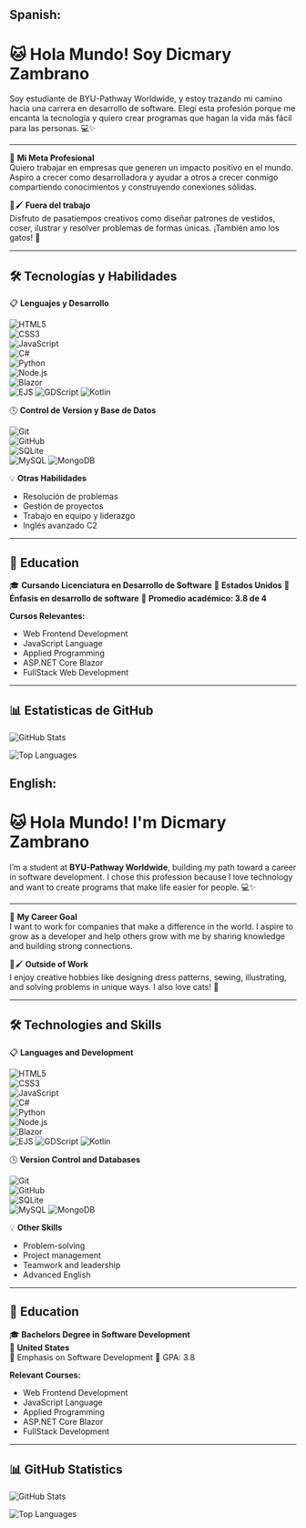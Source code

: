 ## Spanish:

# 🐱 Hola Mundo! Soy Dicmary Zambrano  

Soy estudiante de BYU-Pathway Worldwide, y estoy trazando mi camino hacia una carrera en desarrollo de software. Elegí esta profesión porque me encanta la tecnología y quiero crear programas que hagan la vida más fácil para las personas. 💻✨

---

🤝 **Mi Meta Profesional**  
Quiero trabajar en empresas que generen un impacto positivo en el mundo. Aspiro a crecer como desarrolladora y ayudar a otros a crecer conmigo compartiendo conocimientos y construyendo conexiones sólidas.

🎨🖌️ **Fuera del trabajo**  
Disfruto de pasatiempos creativos como diseñar patrones de vestidos, coser, ilustrar y resolver problemas de formas únicas. ¡También amo los gatos! 🐾

---

## 🛠️ **Tecnologías y Habilidades**  

📋 **Lenguajes y Desarrollo**  

![HTML5](https://img.shields.io/badge/html5-%23E34F26.svg?style=for-the-badge&logo=html5&logoColor=white)  
![CSS3](https://img.shields.io/badge/css3-%231572B6.svg?style=for-the-badge&logo=css3&logoColor=white)  
![JavaScript](https://img.shields.io/badge/javascript-%23323330.svg?style=for-the-badge&logo=javascript&logoColor=%23F7DF1E)  
![C#](https://img.shields.io/badge/c%23-%23239120.svg?style=for-the-badge&logo=c-sharp&logoColor=white)  
![Python](https://img.shields.io/badge/python-%233776AB.svg?style=for-the-badge&logo=python&logoColor=white)  
![Node.js](https://img.shields.io/badge/node.js-%23339933.svg?style=for-the-badge&logo=node.js&logoColor=white)  
![Blazor](https://img.shields.io/badge/blazor-%235C2D91.svg?style=for-the-badge&logo=.net&logoColor=white)  
![EJS](https://img.shields.io/badge/ejs-%23B4CA65.svg?style=for-the-badge&logo=ejs&logoColor=black)
![GDScript](https://img.shields.io/badge/GDScript-%2374267B.svg?style=for-the-badge&logo=godotengine&logoColor=white)
![Kotlin](https://img.shields.io/badge/kotlin-%237F52FF.svg?style=for-the-badge&logo=kotlin&logoColor=white)

🕓 **Control de Version y Base de Datos**  

![Git](https://img.shields.io/badge/git-%23F05033.svg?style=for-the-badge&logo=git&logoColor=white)  
![GitHub](https://img.shields.io/badge/github-%23121011.svg?style=for-the-badge&logo=github&logoColor=white)  
![SQLite](https://img.shields.io/badge/sqlite-%2307405E.svg?style=for-the-badge&logo=sqlite&logoColor=white)  
![MySQL](https://img.shields.io/badge/mysql-4479A1.svg?style=for-the-badge&logo=mysql&logoColor=white)
![MongoDB](https://img.shields.io/badge/MongoDB-%234ea94b.svg?style=for-the-badge&logo=mongodb&logoColor=white)

💡 **Otras Habilidades**  

- Resolución de problemas
- Gestión de proyectos
- Trabajo en equipo y liderazgo
- Inglés avanzado C2

---

## 🌟 **Education**  

🎓 **Cursando Licenciatura en Desarrollo de Software**
📍 **Estados Unidos**
📌 **Énfasis en desarrollo de software**
📌 **Promedio académico: 3.8 de 4**

**Cursos Relevantes:**  
- Web Frontend Development  
- JavaScript Language  
- Applied Programming  
- ASP.NET Core Blazor
- FullStack Web Development

---

## 📊 Estatisticas de GitHub

![GitHub Stats](https://github-readme-stats.vercel.app/api?username=dicmaryzambrano&show_icons=true&theme=radical)

![Top Languages](https://github-readme-stats.vercel.app/api/top-langs/?username=dicmaryzambrano&layout=compact&theme=radical)


## English:

# 🐱 Hola Mundo! I'm Dicmary Zambrano  

I’m a student at **BYU-Pathway Worldwide**, building my path toward a career in software development. I chose this profession because I love technology and want to create programs that make life easier for people. 💻✨  

---

🤝 **My Career Goal**  
I want to work for companies that make a difference in the world. I aspire to grow as a developer and help others grow with me by sharing knowledge and building strong connections.  

🎨🖌️ **Outside of Work**  
I enjoy creative hobbies like designing dress patterns, sewing, illustrating, and solving problems in unique ways. I also love cats! 🐾  

---

## 🛠️ **Technologies and Skills**  

📋 **Languages and Development**  

![HTML5](https://img.shields.io/badge/html5-%23E34F26.svg?style=for-the-badge&logo=html5&logoColor=white)  
![CSS3](https://img.shields.io/badge/css3-%231572B6.svg?style=for-the-badge&logo=css3&logoColor=white)  
![JavaScript](https://img.shields.io/badge/javascript-%23323330.svg?style=for-the-badge&logo=javascript&logoColor=%23F7DF1E)  
![C#](https://img.shields.io/badge/c%23-%23239120.svg?style=for-the-badge&logo=c-sharp&logoColor=white)  
![Python](https://img.shields.io/badge/python-%233776AB.svg?style=for-the-badge&logo=python&logoColor=white)  
![Node.js](https://img.shields.io/badge/node.js-%23339933.svg?style=for-the-badge&logo=node.js&logoColor=white)  
![Blazor](https://img.shields.io/badge/blazor-%235C2D91.svg?style=for-the-badge&logo=.net&logoColor=white)  
![EJS](https://img.shields.io/badge/ejs-%23B4CA65.svg?style=for-the-badge&logo=ejs&logoColor=black)
![GDScript](https://img.shields.io/badge/GDScript-%2374267B.svg?style=for-the-badge&logo=godotengine&logoColor=white)
![Kotlin](https://img.shields.io/badge/kotlin-%237F52FF.svg?style=for-the-badge&logo=kotlin&logoColor=white)

🕓 **Version Control and Databases**  

![Git](https://img.shields.io/badge/git-%23F05033.svg?style=for-the-badge&logo=git&logoColor=white)  
![GitHub](https://img.shields.io/badge/github-%23121011.svg?style=for-the-badge&logo=github&logoColor=white)  
![SQLite](https://img.shields.io/badge/sqlite-%2307405E.svg?style=for-the-badge&logo=sqlite&logoColor=white)  
![MySQL](https://img.shields.io/badge/mysql-4479A1.svg?style=for-the-badge&logo=mysql&logoColor=white)
![MongoDB](https://img.shields.io/badge/MongoDB-%234ea94b.svg?style=for-the-badge&logo=mongodb&logoColor=white)

💡 **Other Skills**  
- Problem-solving  
- Project management  
- Teamwork and leadership  
- Advanced English  

---

## 🌟 **Education**  

🎓 **Bachelors Degree in Software Development**  
📍 **United States**  
📌 Emphasis on Software Development
📌 GPA: 3.8  

**Relevant Courses:**  
- Web Frontend Development  
- JavaScript Language  
- Applied Programming  
- ASP.NET Core Blazor
- FullStack Development

---

## 📊 GitHub Statistics

![GitHub Stats](https://github-readme-stats.vercel.app/api?username=dicmaryzambrano&show_icons=true&theme=radical)

![Top Languages](https://github-readme-stats.vercel.app/api/top-langs/?username=dicmaryzambrano&layout=compact&theme=radical)
